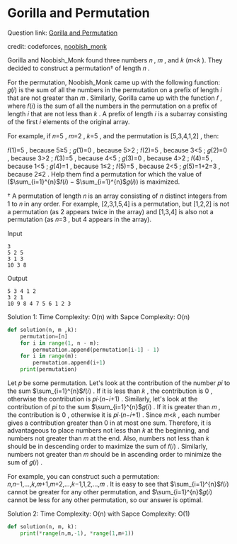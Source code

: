 # Gorilla and Permutation
Question link: [Gorilla and Permutation](https://codeforces.com/contest/1992/problem/C)

credit: codeforces, [noobish_monk](https://codeforces.com/profile/Noobish_Monk)

Gorilla and Noobish_Monk found three numbers 𝑛
, 𝑚
, and 𝑘
 (𝑚<𝑘
). They decided to construct a permutation†
 of length 𝑛
.

For the permutation, Noobish_Monk came up with the following function: 𝑔(𝑖)
 is the sum of all the numbers in the permutation on a prefix of length 𝑖
 that are not greater than 𝑚
. Similarly, Gorilla came up with the function 𝑓
, where 𝑓(𝑖)
 is the sum of all the numbers in the permutation on a prefix of length 𝑖
 that are not less than 𝑘
. A prefix of length 𝑖
 is a subarray consisting of the first 𝑖
 elements of the original array.

For example, if 𝑛=5
, 𝑚=2
, 𝑘=5
, and the permutation is [5,3,4,1,2]
, then:

𝑓(1)=5
, because 5≥5
; 𝑔(1)=0
, because 5>2
;
𝑓(2)=5
, because 3<5
; 𝑔(2)=0
, because 3>2
;
𝑓(3)=5
, because 4<5
; 𝑔(3)=0
, because 4>2
;
𝑓(4)=5
, because 1<5
; 𝑔(4)=1
, because 1≤2
;
𝑓(5)=5
, because 2<5
; 𝑔(5)=1+2=3
, because 2≤2
.
Help them find a permutation for which the value of ($\sum_{i=1}^{n}$𝑓(𝑖) − $\sum_{i=1}^{n}$𝑔(𝑖))
 is maximized.

†
A permutation of length 𝑛
 is an array consisting of 𝑛
 distinct integers from 1
 to 𝑛
 in any order. For example, [2,3,1,5,4]
 is a permutation, but [1,2,2]
 is not a permutation (as 2
 appears twice in the array) and [1,3,4]
 is also not a permutation (as 𝑛=3
, but 4
 appears in the array).


 
Input
```
3
5 2 5
3 1 3
10 3 8
```

Output
```
5 3 4 1 2
3 2 1
10 9 8 4 7 5 6 1 2 3
```
Solution 1: Time Complexity: O(n) with Sapce Complexity: O(n)
```python
def solution(n, m ,k):
    permutation=[n]
    for i in range(1, n - m):
        permutation.append(permutation[i-1] - 1)
    for i in range(m):
        permutation.append(i+1)
    print(permutation)
```

Let 𝑝
 be some permutation. Let's look at the contribution of the number 𝑝𝑖
 to the sum $\sum_{i=1}^{n}$𝑓(𝑖)
. If it is less than 𝑘
, the contribution is 0
, otherwise the contribution is 𝑝𝑖⋅(𝑛−𝑖+1)
. Similarly, let's look at the contribution of 𝑝𝑖
 to the sum $\sum_{i=1}^{n}$𝑔(𝑖)
. If it is greater than 𝑚
, the contribution is 0
, otherwise it is 𝑝𝑖⋅(𝑛−𝑖+1)
. Since 𝑚<𝑘
, each number gives a contribution greater than 0
 in at most one sum. Therefore, it is advantageous to place numbers not less than 𝑘
 at the beginning, and numbers not greater than 𝑚
 at the end. Also, numbers not less than 𝑘
 should be in descending order to maximize the sum of 𝑓(𝑖)
. Similarly, numbers not greater than 𝑚
 should be in ascending order to minimize the sum of 𝑔(𝑖)
.

For example, you can construct such a permutation: 𝑛,𝑛−1,…,𝑘,𝑚+1,𝑚+2,…,𝑘−1,1,2,…,𝑚
. It is easy to see that $\sum_{i=1}^{n}$𝑓(𝑖)
 cannot be greater for any other permutation, and $\sum_{i=1}^{n}$𝑔(𝑖)
 cannot be less for any other permutation, so our answer is optimal.

Solution 2: Time Complexity: O(n) with Sapce Complexity: O(1)
```python
def solution(n, m, k):
    print(*range(n,m,-1), *range(1,m+1))
```